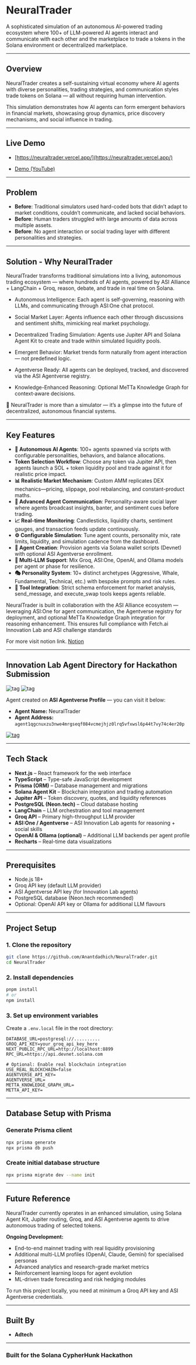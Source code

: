 # NeuralTrader

A sophisticated simulation of an autonomous AI-powered trading ecosystem where 100+ of LLM-powered AI agents interact and communicate with each other and the marketplace to trade a  tokens in the Solana environment or decentralized marketplace.

---

## Overview

NeuralTrader creates a self-sustaining virtual economy where AI agents with diverse personalities, trading strategies, and communication styles trade tokens on Solana — all without requiring human intervention.

This simulation demonstrates how AI agents can form emergent behaviors in financial markets, showcasing group dynamics, price discovery mechanisms, and social influence in trading.

---

## Live Demo

* [https://neuraltrader.vercel.app/](https://neuraltrader.vercel.app/)

* [Demo (YouTube)](https://www.youtube.com/watch?v=Lnkh2iFqRb8) 

---

## Problem

* **Before**: Traditional simulators used hard-coded bots that didn’t adapt to market conditions, couldn’t communicate, and lacked social behaviors.
* **Before**: Human traders struggled with large amounts of data across multiple assets.
* **Before**: No agent interaction or social trading layer with different personalities and strategies.

---

## Solution - Why NeuralTrader

NeuralTrader transforms traditional simulations into a living, autonomous trading ecosystem —
where hundreds of AI agents, powered by ASI Alliance + LangChain + Groq, reason, debate, and trade in real time on Solana.

- Autonomous Intelligence: Each agent is self-governing, reasoning with LLMs, and communicating through ASI:One chat protocol.

- Social Market Layer: Agents influence each other through discussions and sentiment shifts, mimicking real market psychology.

- Decentralized Trading Simulation: Agents use Jupiter API and Solana Agent Kit to create and trade within simulated liquidity pools.

- Emergent Behavior: Market trends form naturally from agent interaction — not predefined logic.

- Agentverse Ready: All agents can be deployed, tracked, and discovered via the ASI Agentverse registry.

- Knowledge-Enhanced Reasoning:  Optional MeTTa Knowledge Graph for context‑aware decisions.

🧠 NeuralTrader is more than a simulator — it’s a glimpse into the future of decentralized, autonomous financial systems.

---

## Key Features

* **🤖 Autonomous AI Agents**: 100+ agents spawned via scripts with configurable personalities, behaviors, and balance allocations.
* **Token Selection Workflow**: Choose any token via Jupiter API, then agents launch a SOL + token liquidity pool and trade against it for realistic price impact.
* **📊 Realistic Market Mechanism**: Custom AMM replicates DEX mechanics—pricing, slippage, pool rebalancing, and constant-product maths.
* **💬 Advanced Agent Communication**: Personality-aware social layer where agents broadcast insights, banter, and sentiment cues before trading.
* **📈 Real-time Monitoring**: Candlesticks, liquidity charts, sentiment gauges, and transaction feeds update continuously.
* **⚙️ Configurable Simulation**: Tune agent counts, personality mix, rate limits, liquidity, and simulation cadence from the dashboard.
* **🔧 Agent Creation**: Provision agents via Solana wallet scripts (Devnet) with optional ASI Agentverse enrollment.
* **🧠 Multi-LLM Support**: Mix Groq, ASI:One, OpenAI, and Ollama models per agent or phase for resilience.
* **🎭 Personality System**: 10+ distinct archetypes (Aggressive, Whale, Fundamental, Technical, etc.) with bespoke prompts and risk rules.
* **🔄 Tool Integration**: Strict schema enforcement for market analysis, send_message, and execute_swap tools keeps agents reliable.

NeuralTrader is built in collaboration with the ASI Alliance ecosystem — leveraging ASI:One for agent communication, the Agentverse registry for deployment, and optional MeTTa Knowledge Graph integration for reasoning enhancement. This ensures full compliance with Fetch.ai Innovation Lab and ASI challenge standards  


For more visit notion link. 
 [Notion](https://www.notion.so/NeuralTrader-1f40e6ce809b80fc80ebf2e08677770f?source=copy_link)  

---

## Innovation Lab Agent Directory for Hackathon Submission

![tag](https://img.shields.io/badge/innovationlab-3D8BD3)
![tag](https://img.shields.io/badge/hackathon-5F43F1)

Agent created on **ASI Agentverse Profile** — you can visit it below:

* **Agent Name:** NeuralTrader
* **Agent Address:** `agent1qgcnuxzu3nwe4mrgseqf084vcmejhjz0lrq5vfxwsl6p44t7vy74c4er20p`

[![tag](https://img.shields.io/badge/visit-agentverse.ai-blue)](https://agentverse.ai/agents/details/agent1qgcnuxzu3nwe4mrgseqf084vcmejhjz0lrq5vfxwsl6p44t7vy74c4er20p/profile)

---

## Tech Stack

* **Next.js** – React framework for the web interface
* **TypeScript** – Type-safe JavaScript development
* **Prisma (ORM)** – Database management and migrations
* **Solana Agent Kit** – Blockchain integration and trading automation
* **Jupiter API** – Token discovery, quotes, and liquidity references
* **PostgreSQL (Neon.tech)** – Cloud database hosting
* **LangChain** – LLM orchestration and tool management
* **Groq API** – Primary high-throughput LLM provider
* **ASI:One / Agentverse** – ASI Innovation Lab agents for reasoning + social skills 
* **OpenAI & Ollama (optional)** – Additional LLM backends per agent profile
* **Recharts** – Real-time data visualizations

---

## Prerequisites

* Node.js 18+
* Groq API key (default LLM provider)
* ASI Agentverse API key (for Innovation Lab agents)
* PostgreSQL database (Neon.tech recommended)
* Optional: OpenAI API key or Ollama for additional LLM flavours

---

## Project Setup

### 1. Clone the repository

```bash
git clone https://github.com/Anantdadhich/NeuralTrader.git
cd NeuralTrader
```

### 2. Install dependencies

```bash
pnpm install
# or
npm install
```

### 3. Set up environment variables

Create a `.env.local` file in the root directory:

```env
DATABASE_URL=postgresql://..........
GROQ_API_KEY=your_groq_api_key_here
NEXT_PUBLIC_RPC_URL=http://localhost:8899
RPC_URL=https://api.devnet.solana.com

# Optional: Enable real blockchain integration
USE_REAL_BLOCKCHAIN=false
AGENTVERSE_API_KEY=
AGENTVERSE_URL=
METTA_KNOWLEDGE_GRAPH_URL=
METTA_API_KEY=
```

---

## Database Setup with Prisma

### Generate Prisma client

```bash
npx prisma generate
npx prisma db push
```

### Create initial database structure

```bash
npx prisma migrate dev --name init
```

---

## Future Reference

NeuralTrader currently operates in an enhanced simulation, using Solana Agent Kit, Jupiter routing, Groq, and ASI Agentverse agents to drive autonomous trading of selected tokens.

**Ongoing Development:**

* End-to-end mainnet trading with real liquidity provisioning
* Additional multi-LLM profiles (OpenAI, Claude, Gemini) for specialised personas
* Advanced analytics and research-grade market metrics
* Reinforcement learning loops for agent evolution
* ML-driven trade forecasting and risk hedging modules

To run this project locally, you need at minimum a Groq API key and ASI Agentverse credentials.

---

## Built By

* **Adtech**

---

### Built for the **Solana CypherHunk Hackathon**

